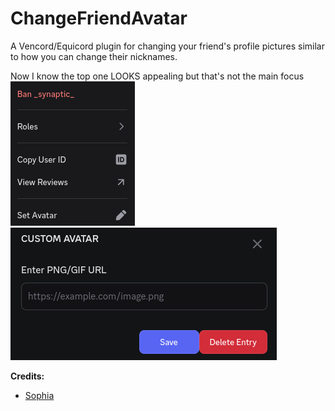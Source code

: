 # ChangeFriendAvatar
A Vencord/Equicord plugin for changing your friend's profile pictures similar to how you can change their nicknames.

Now I know the top one LOOKS appealing but that's not the main focus<br>
![example.png](example.png)<br>
![modal.png](modal.png)


**Credits:**
- [Sophia](https://github.com/sophiaasophieee/)
